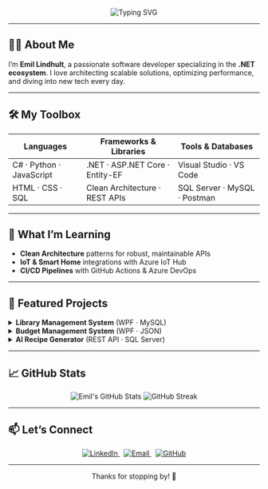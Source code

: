 <p align="center">
  <img src="https://readme-typing-svg.herokuapp.com?font=Fira+Code&size=30&pause=1000&color=0C9CFF&center=true&vCenter=true&width=600&lines=Hi+there!+I%27m+Emil+Lindhult+%F0%9F%8C%9F;.NET+Developer+%7C+API+Enthusiast" alt="Typing SVG"/>
</p>

---

## 👨‍💻 About Me
I’m **Emil Lindhult**, a passionate software developer specializing in the **.NET ecosystem**. I love architecting scalable solutions, optimizing performance, and diving into new tech every day.

---

## 🛠️ My Toolbox

| Languages                   | Frameworks & Libraries            | Tools & Databases          |
|-----------------------------|-----------------------------------|----------------------------|
| C# · Python · JavaScript    | .NET · ASP.NET Core · Entity-EF   | Visual Studio · VS Code    |
| HTML · CSS · SQL            | Clean Architecture · REST APIs    | SQL Server · MySQL · Postman |

---

## 🌱 What I’m Learning
- **Clean Architecture** patterns for robust, maintainable APIs  
- **IoT & Smart Home** integrations with Azure IoT Hub  
- **CI/CD Pipelines** with GitHub Actions & Azure DevOps  

---

## 🚀 Featured Projects

<details>
<summary><strong>Library Management System</strong> (WPF · MySQL)</summary>

- 🧰 **Tech:** C#, WPF, MySQL  
- ✨ **Highlights:**  
  - User-friendly UI with MVVM pattern  
  - Role-based authentication & real-time search  
- 🔗 [GitHub Repository](https://github.com/blaskarm/Library.git)
</details>

<details>
<summary><strong>Budget Management System</strong> (WPF · JSON)</summary>

- 🧰 **Tech:** C#, WPF, JSON  
- ✨ **Highlights:**  
  - Dynamic expense tracking & chart visualizations  
  - Import/export reports in CSV/JSON  
- 🔗 [GitHub Repository](https://github.com/blaskarm/Budget.git)
</details>

<details>
<summary><strong>AI Recipe Generator</strong> (REST API · SQL Server)</summary>

- 🧰 **Tech:** .NET 7, ASP.NET Core, Clean Architecture  
- ✨ **Highlights:**  
  - GPT-powered recipe suggestions based on available ingredients  
  - Secure JWT authentication & Swagger docs  
- 🔗 [GitHub Repository](https://github.com/blaskarm/AIronChef.git)
</details>

---

## 📈 GitHub Stats

<p align="center">
  <img src="https://github-readme-stats.vercel.app/api?username=blaskarm&show_icons=true&theme=transparent" alt="Emil's GitHub Stats" />
  <img src="https://github-readme-streak-stats.herokuapp.com/?user=blaskarm&theme=transparent" alt="GitHub Streak" />
</p>

---

## 📫 Let’s Connect

<p align="center">
  <a href="https://www.linkedin.com/in/emil-lindhult-63484017b/">
    <img src="https://img.shields.io/badge/LinkedIn-%230077B5.svg?style=flat-square&logo=linkedin&logoColor=white" alt="LinkedIn"/>
  </a>
  &nbsp;
  <a href="mailto:emillindhult@outlook.com">
    <img src="https://img.shields.io/badge/Email-%230078D4.svg?style=flat-square&logo=microsoft-outlook&logoColor=white" alt="Email"/>
  </a>
  &nbsp;
  <a href="https://github.com/blaskarm">
    <img src="https://img.shields.io/badge/GitHub-%2312100E.svg?style=flat-square&logo=github&logoColor=white" alt="GitHub"/>
  </a>
</p>

---

<p align="center">Thanks for stopping by! 🚀</p>
